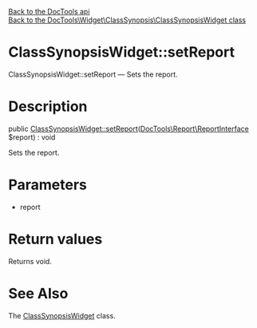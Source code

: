[Back to the DocTools api](https://github.com/lingtalfi/DocTools/blob/master/doc/api/DocTools.md)<br>
[Back to the DocTools\Widget\ClassSynopsis\ClassSynopsisWidget class](https://github.com/lingtalfi/DocTools/blob/master/doc/api/DocTools/Widget/ClassSynopsis/ClassSynopsisWidget.md)


ClassSynopsisWidget::setReport
================



ClassSynopsisWidget::setReport — Sets the report.




Description
================


public [ClassSynopsisWidget::setReport](https://github.com/lingtalfi/DocTools/blob/master/doc/api/DocTools/Widget/ClassSynopsis/ClassSynopsisWidget/setReport.md)([DocTools\Report\ReportInterface](https://github.com/lingtalfi/DocTools/blob/master/doc/api/DocTools/Report/ReportInterface.md) $report) : void




Sets the report.




Parameters
================


- report

    


Return values
================

Returns void.







See Also
================

The [ClassSynopsisWidget](https://github.com/lingtalfi/DocTools/blob/master/doc/api/DocTools/Widget/ClassSynopsis/ClassSynopsisWidget.md) class.
